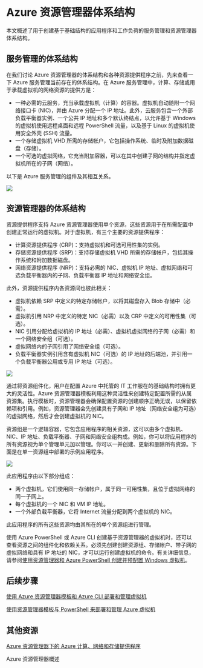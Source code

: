 <properties
   pageTitle="Azure 资源管理器体系结构"
   description="了解资源管理器的体系结构以及计算、网络和存储资源提供程序之间的关系。"
   services="virtual-machines"
   documentationCenter=""
   authors="davidmu1"
   manager="timlt"
   editor=""
   tags="azure-resource-manager"/>

<tags 
	ms.service="virtual-machines"
	ms.date="07/07/2015"
	wacn.date="08/29/2015"/>

# Azure 资源管理器体系结构

本文概述了用于创建基于基础结构的应用程序和工作负荷的服务管理和资源管理器体系结构。

## 服务管理的体系结构

在我们讨论 Azure 资源管理器的体系结构和各种资源提供程序之前，先来查看一下 Azure 服务管理当前存在的体系结构。在 Azure 服务管理中，计算、存储或用于承载虚拟机的网络资源的提供方是：

- 一种必需的云服务，充当承载虚拟机（计算）的容器。虚拟机自动随附一个网络接口卡 (NIC)，并由 Azure 分配一个 IP 地址。此外，云服务包含一个外部负载平衡器实例、一个公共 IP 地址和多个默认终结点，以允许基于 Windows 的虚拟机使用远程桌面和远程 PowerShell 流量，以及基于 Linux 的虚拟机使用安全外壳 (SSH) 流量。
- 一个存储虚拟机 VHD 所需的存储帐户，它包括操作系统、临时及附加数据磁盘（存储）。
- 一个可选的虚拟网络，它充当附加容器，可以在其中创建子网的结构并指定虚拟机所在的子网（网络）。

以下是 Azure 服务管理的组件及其相互关系。

![](./media/virtual-machines-azure-resource-manager-architecture/arm_arch1.png)

## 资源管理器的体系结构

资源提供程序支持 Azure 资源管理器使用单个资源，这些资源用于在所需配置中创建正常运行的虚拟机。对于虚拟机，有三个主要的资源提供程序：

- 计算资源提供程序 (CRP)：支持虚拟机和可选可用性集的实例。
- 存储资源提供程序 (SRP)：支持存储虚拟机 VHD 所需的存储帐户，包括其操作系统和附加数据磁盘。
- 网络资源提供程序 (NRP)：支持必需的 NIC、虚拟机 IP 地址、虚拟网络和可选负载平衡器内的子网、负载平衡器 IP 地址和网络安全组。

此外，资源提供程序内各资源间也彼此相关：

- 虚拟机依赖 SRP 中定义的特定存储帐户，以将其磁盘存入 Blob 存储中（必需）。
- 虚拟机引用 NRP 中定义的特定 NIC（必需）以及 CRP 中定义的可用性集（可选）。
- NIC 引用分配给虚拟机的 IP 地址（必需）、虚拟机虚拟网络的子网（必需）和一个网络安全组（可选）。
- 虚拟网络内的子网引用了网络安全组（可选）。
- 负载平衡器实例引用含有虚拟机 NIC（可选）的 IP 地址的后端池，并引用一个负载平衡器公用或专用 IP 地址（可选）。

![](./media/virtual-machines-azure-resource-manager-architecture/arm_arch2.png)

通过将资源组件化，用户在配置 Azure 中托管的 IT 工作服在的基础结构时拥有更大的灵活性。Azure 资源管理器模板利用这种灵活性来创建特定配置所需的从属资源集。执行模板时，资源管理器会确保配置资源的创建顺序正确无误，以保留依赖项和引用。例如，资源管理器会先创建具有子网和 IP 地址（网络安全组为可选）的虚拟网络，然后才会创建虚拟机的 NIC。

资源组是一个逻辑容器，它包含应用程序的相关资源，这可以由多个虚拟机、NIC、IP 地址、负载平衡器、子网和网络安全组构成。例如，你可以将应用程序的所有资源视为单个管理单元加以管理。你可以一并创建、更新和删除所有资源。下面是在单一资源组中部署的示例应用程序。

![](./media/virtual-machines-azure-resource-manager-architecture/arm_arch3.png)

此应用程序由以下部分组成：

- 两个虚拟机，它们使用同一存储帐户，属于同一可用性集，且位于虚拟网络的同一子网上。
- 每个虚拟机的一个 NIC 和 VM IP 地址。
- 一个外部负载平衡器，它将 Internet 流量分配到两个虚拟机的 NIC。

此应用程序的所有这些资源均由其所在的单个资源组进行管理。

使用 Azure PowerShell 或 Azure CLI 创建基于资源管理器的虚拟机时，还可以查看资源之间的组件化和依赖关系。必须先创建创建资源组、存储帐户、带子网的虚拟网络和具有 IP 地址的 NIC，才可以运行创建虚拟机的命令。有关详细信息，请参阅[使用资源管理器和 Azure PowerShell 创建并预配置 Windows 虚拟机](/documentation/articles/virtual-machines-ps-create-preconfigure-windows-resource-manager-vms)。

## 后续步骤

[使用 Azure 资源管理器模板和 Azure CLI 部署和管理虚拟机](/documentation/articles/virtual-machines-deploy-rmtemplates-azure-cli)

[使用资源管理器模板与 PowerShell 来部署和管理 Azure 虚拟机](/documentation/articles/virtual-machines-deploy-rmtemplates-powershell)

## 其他资源

[Azure 资源管理器下的 Azure 计算、网络和存储提供程序](/documentation/articles/virtual-machines-azurerm-versus-azuresm)

<!--[-->Azure 资源管理器概述<!--](/documentation/articles/resource-group-overview)-->

<!---HONumber=67-->